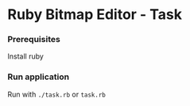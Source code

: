 Ruby Bitmap Editor - Task
==================

### Prerequisites

Install ruby

### Run application
Run with `./task.rb` or `task.rb`
